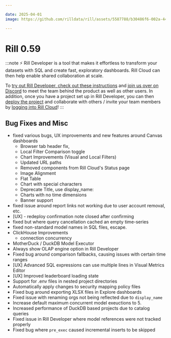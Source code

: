 ```yaml
---

date: 2025-04-01
image: https://github.com/rilldata/rill/assets/5587788/b30486f6-002a-445d-8a1b-955b6ec0066d

---
```


# Rill 0.59

:::note
⚡ Rill Developer is a tool that makes it effortless to transform your datasets with SQL and create fast, exploratory dashboards. Rill Cloud can then help enable shared collaboration at scale.

To [try out Rill Developer, check out these instructions](/home/install) and [join us over on Discord](https://bit.ly/3bbcSl9) to meet the team behind the product as well as other users. In addition, once you have a project set up in Rill Developer, you can then [deploy the project](/deploy/deploy-dashboard) and collaborate with others / invite your team members by [logging into Rill Cloud](https://ui.rilldata.com)!
:::




## Bug Fixes and Misc
- fixed various bugs, UX improvements and new features around Canvas dashboards
  - Browser tab header fix,
  - Local Filter Comparison toggle
  - Chart Improvements (Visual and Local Filters)
  - Updated URL paths
  - Removed components from Rill Cloud's Status page
  - Image Alignment
  - Flat Table
  - Chart with special characters
  - Deprecate Title, use display_name:
  - Charts with no time dimensions
  - Banner support
- fixed issue around report links not working due to user account removal, etc.
- [UX] - redeploy confirmation note closed after confirming
- fixed but where query cancellation cached an empty time-series
- fixed non-standard model names in SQL files, escape.
- ClickHouse Improvements
  - connection concurrency
- MotherDuck / DuckDB Model Executor
- Always show OLAP engine option in Rill Developer
- Fixed bug around comparison fallbacks, causing issues with certain time ranges
- [UX] Advanced SQL expressions can use multiple lines in Visual Metrics Editor
- [UX] Improved leaderboard loading state
- Support for .env files in nested project directories
- Automatically apply changes to  security mapping policy files
- Fixed bug around exporting XLSX files in Explore dashboards 
- Fixed issue with renaming orgs not being reflected due to `display_name`
- Increase default maximum concurrent model exeuctions to 5.
- Increased performance of DuckDB based projects due to catalog queries
- Fixed issue in Rill Developer where model references were not tracked properly
- Fixed bug where `pre_exec` caused incremental inserts to be skipped